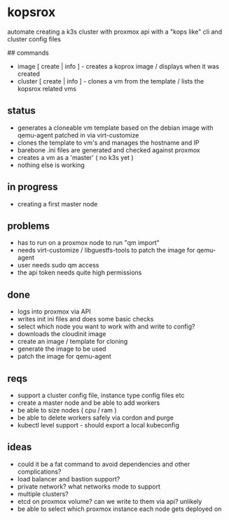 # kopsrox
automate creating a k3s cluster with proxmox api with a "kops like" cli and cluster config files

## commands
- image [ create | info ] - creates a koprox image / displays when it was created
- cluster [ create | info ] - clones a vm from the template / lists the kopsrox related vms

## status
- generates a cloneable vm template based on the debian image with qemu-agent patched in via virt-customize
- clones the template to vm's and manages the hostname and IP
- barebone .ini files  are generated and checked against proxmox
- creates a vm as a 'master' ( no k3s yet ) 
- nothing else is working

## in progress
- creating a first master node

## problems
- has to run on a proxmox node to run "qm import" 
- needs virt-customize / libguestfs-tools to patch the image for qemu-agent
- user needs sudo qm access
- the api token needs quite high permissions

## done
- logs into proxmox via API
- writes init ini files and does some basic checks
- select which node you want to work with and write to config?
- downloads the cloudinit image
- create an image / template for cloning
- generate the image to be used
- patch the image for qemu-agent 

## reqs
- support a cluster config file, instance type config files etc
- create a master node and be able to add workers
- be able to size nodes ( cpu / ram )
- be able to delete workers safely via cordon and purge
- kubectl level support - should export a local kubeconfig

## ideas
- could it be a fat command to avoid dependencies and other complications?
- load balancer and bastion support?
- private network? what networks mode to support
- multiple clusters?
- etcd on proxmox volume? can we write to them via api? unlikely
- be able to select which proxmox instance each node gets deployed on
